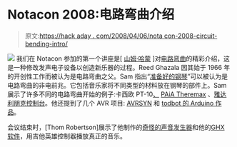 # Notacon 2008:电路弯曲介绍

> 原文:[https://hack aday . com/2008/04/06/nota con-2008-circuit-bending-intro/](https://hackaday.com/2008/04/06/notacon-2008-circuit-bending-intro/)

![](../Images/07b3470a163fa2bc146c237e060b30aa.png)
我们在 Notacon 参加的第一个讲座是[ [山姆·哈蒙](http://www.glacialcommunications.com/circuitbending.html) ]对[电路弯曲](http://en.wikipedia.org/wiki/Circuit_bending)的精彩介绍，这是一种修改发声电子设备以创造新乐器的过程。Reed Ghazala 因其始于 1966 年的开创性工作而被认为是电路弯曲之父。Sam 指出“[准备好的钢琴](http://en.wikipedia.org/wiki/Prepared_piano)”可以被认为是电路弯曲的非电前兆。它包括音乐家将不同类型的材料放在钢琴的部件上。Sam 展示了许多不同的电路弯曲开始的例子:卡西欧 PT-10[、](http://www.getlofi.com/?p=355) [PAiA Theremax](http://www.paia.com/theremax.asp) 、[雅达利朋克控制台](http://www.hackaday.com/2007/01/27/atari-punk-console/)。他还提到了几个 AVR 项目: [AVRSYN](http://www.jarek-synth.strona.pl/) 和 [todbot 的 Arduino 作品](http://todbot.com/blog/2006/10/29/spooky-arduino-projects-4-and-musical-arduino/)。

会议结束时，[Thom Robertson]展示了他制作的[奇怪的声音发生器](http://musicfromouterspace.com/analogsynth/YOUR_FIRST_SYNTH/WSG_Reborn/WEIRDSOUNDGENERATORREBORN.html)和他的[GHX 软件](http://music.eochu.com/)，用吉他英雄控制器播放真正的音乐。